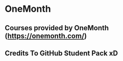 # OneMonth  
## Courses provided by OneMonth (https://onemonth.com/)  
## Credits To GitHub Student Pack xD  
